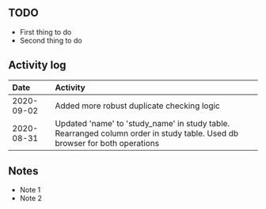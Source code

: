 ## TODO
* First thing to do
* Second thing to do

## Activity log

|Date|Activity|
|:-|:------------|
|2020-09-02|Added more robust duplicate checking logic|
|2020-08-31|Updated 'name' to 'study_name' in study table. Rearranged column order in study table. Used db browser for both operations|

## Notes
* Note 1
* Note 2